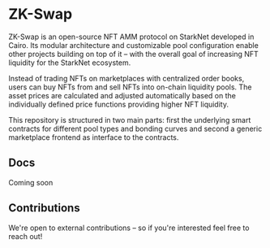 # ZK-Swap

ZK-Swap is an open-source NFT AMM protocol on StarkNet developed in Cairo. Its modular architecture and customizable pool configuration enable other projects building on top of it – with the overall goal of increasing NFT liquidity for the StarkNet ecosystem.

Instead of trading NFTs on marketplaces with centralized order books, users can buy NFTs from and sell NFTs into on-chain liquidity pools. The asset prices are calculated and adjusted automatically based on the individually defined price functions providing higher NFT liquidity.

This repository is structured in two main parts: first the underlying smart contracts for different pool types and bonding curves and second a generic marketplace frontend as interface to the contracts. 


## Docs

Coming soon


## Contributions

We're open to external contributions – so if you're interested feel free to reach out!
